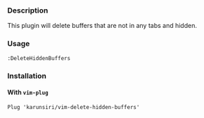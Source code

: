 ### Description
This plugin will delete buffers that are not in any tabs and hidden.

### Usage
    :DeleteHiddenBuffers


### Installation
#### With `vim-plug`
    Plug 'karunsiri/vim-delete-hidden-buffers'
